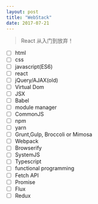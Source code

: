 ```yaml
---
layout: post
title: "WebStack"
date: 2017-07-21
---
```


> React 从入门到放弃！

- [ ] html
- [ ] css
- [ ] javascript(ES6)
- [ ] react
- [ ] jQuery/AJAX(old)
- [ ] Virtual Dom
- [ ]  JSX
- [ ] Babel
- [ ] module manager
- [ ] CommonJS
- [ ] npm
- [ ] yarn
- [ ] Grunt,Gulp, Broccoli or Mimosa
- [ ] Webpack
- [ ] Browserify
- [ ] SystemJS
- [ ] Typescript
- [ ] functional programming
- [ ] Fetch API 
- [ ] Promise
- [ ] Flux
- [ ] Redux
